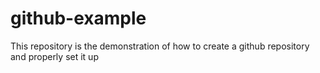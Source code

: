 # github-example
This repository is the demonstration of how to create a github repository and properly set it up
